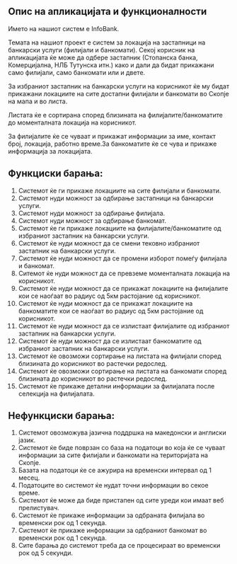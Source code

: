 ## Опис на апликацијата и функционалности
Името на нашиот систем е InfoBank.

Темата на нашиот проект е систем за локација на застапници на банкарски услуги (филијали и банкомати). Секој корисник на апликацијата ќе може да одбере застапник (Стопанска банка, Комерцијална, НЛБ Тутунска итн.) како и дали да бидат прикажани само филијали, само банкомати или и двете. 

За избраниот застапник на банкарски услуги на корисникот ќе му бидат прикажани локациите на сите достапни филијали и банкомати во Скопје на мапа и во листа.

Листата ќе е сортирана според близината на филијалите/банкоматите до моменталната локација на корисникот.

За филијалите ќе се чуваат и прикажат информации за име, контакт број, локација, работно време.За банкоматите ќе се чува и прикаже информација за локацијата.

## Функциски барања:
1. Системот ќе ги прикаже локациите на сите филијали и банкомати.
2. Системот нуди можност за одбирање застапници на банкарски услуги.
3. Системот нуди можност за одбирање филијала.
4. Системот нуди можност за одбирање банкомат.
5. Системот ќе ги прикаже локациите на филијалите/банкоматите од избраниот застапник на банкарски услуги.
6. Системот ќе нуди можност да се смени тековно избраниот застапник на банкарски услуги.
7. Системот ќе нуди можност да се промени изборот помеѓу филијала и банкомат.
8. Ситемот ќе нуди можност да се превземе моменталната локација на корисникот.
9. Системот ќе нуди можност да се прикажат локациите на филијалите кои се наоѓаат во радиус од 5км растојание од корисникот.
10. Системот ќе нуди можност да се прикажат локациите на банкоматите кои се наоѓаат во радиус од 5км растојание од корисникот.
11. Системот ќе нуди можност да се излистаат филијалите од избраниот застапник на банкарски услуги.
12. Системот ќе нуди можност да се излистаат банкоматите од избраниот застапник на банкарски услуги.
13. Системот ќе овозможи сортирање на листата на филијали според близината до корисникот во растечки редослед.
14. Системот ќе овозможи сортирање на листата на банкомати според близината до корисникот во растечки редослед.
15. Системот ќе прикаже детални информации за филијалата после селекција на филијалата.

## Нефункциски барања:
1. Системот овозможува јазична поддршка на македонски и англиски јазик.
2. Системот ќе биде поврзан со база на податоци во која ќе се чуваат информации за сите филијали и банкомати на територијата на Скопје.
3. Базата на податоци ќе се ажурира на временски интервал од 1 месец.
4. Податоците во системот ќе нудат точни информации во секое време.
5. Системот ќе може да биде пристапен од сите уреди кои имаат веб прелистувач.
6. Системот ќе прикаже информации за одбраната филијала во временски рок од 1 секунда.
7. Системот ќе прикаже информации за одбраниот банкомат во временски рок од 1 секунда.
8. Сите барања до системот треба да се процесираат во временски рок од 5 секунди.
